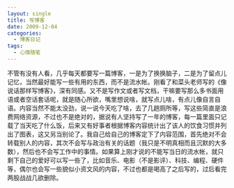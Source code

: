 ```yaml
---
layout: single
title: 写博客
date: 2009-12-04
categories:
  - 博客日记
tags:
  - 心情随笔
---
```


不管有没有人看，几乎每天都要写一篇博客，一是为了换换脑子，二是为了留点儿记忆，当然最好能写一些有用的东西，而不是流水帐。刚看了和菜头老师写的《像说话那样写博客》，深有同感。又不是写作文或者写文档，干嘛要写那么多书面用语或者空话套话呢，就是随心所欲，嘴里想说啥，就写点儿啥，有点儿像自言自语。内容当然不能太没劲，说一说今天吃了啥，去了几趟厕所等，写这些简直是浪费网络资源，不过也不是绝对的，据说有人坚持写了一年的博客，每一篇里面只记载了当天吃了什么饭，后来又有好事者根据博客内容统计出了该人的饮食习惯并列出了图表，这又另当别论了。我自己给自己的博客定下了内容范围，首先绝对不会转载别人的内容，其次不会写与政治有关的话题（我只是不明真相而且沉默的大多数），然后也不会写工作中的事情。如果算上刚才说的不能写当日的流水帐，就只剩下自己的爱好可以写一些了，比如音乐、电影（不是影评）、科技、编程、硬件等，偶尔也会写一些貌似小资文风的内容，不过也都是喝高了之后写的，过后看完两股战战几欲删除。
